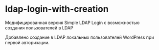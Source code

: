 # ldap-login-with-creation
Модифицированная версия Simple LDAP Login с возможностью создания пользователей в LDAP

Добавлено создание в LDAP локальных пользователей WordPress при первой авторизации.

